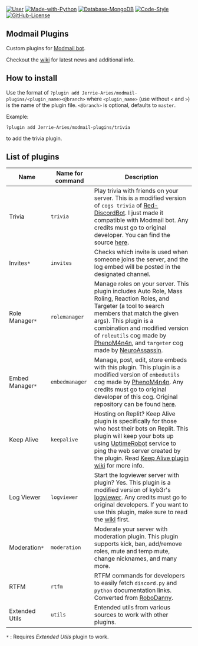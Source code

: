 [![User](https://img.shields.io/badge/Modmail%20Plugins-by%20Jerrie-black.svg?style=popout&logo=github&logoColor=white)](https://github.com/Jerrie-Aries/)
[![Made-with-Python](https://img.shields.io/badge/Made%20with-Python%203.8%20|%203.9-blue.svg?style=popout&logo=python&logoColor=yellow)](https://www.python.org/)
[![Database-MongoDB](https://img.shields.io/badge/Database-MongoDB-%234ea94b.svg?style=popout&logo=mongodb&logoColor=white)](https://www.mongodb.com/cloud)
[![Code-Style](https://img.shields.io/badge/Code%20Style-Black-000000.svg)](https://github.com/python/black)
[![GitHub-License](https://badgen.net/github/license/Jerrie-Aries/modmail-plugins?label=License)](https://github.com/Jerrie-Aries/modmail-plugins/blob/master/LICENSE)


## Modmail Plugins

Custom plugins for [Modmail bot](https://github.com/kyb3r/modmail).

Checkout the [wiki](https://github.com/Jerrie-Aries/modmail-plugins/wiki) for latest news and additional info.

## How to install

Use the format of `?plugin add Jerrie-Aries/modmail-plugins/<plugin_name><@branch>` where `<plugin_name>` (use without `<` and `>`) is the name of the plugin file. `<@branch>` is optional, defaults to `master`.

Example:
```
?plugin add Jerrie-Aries/modmail-plugins/trivia
```
to add the trivia plugin.


## List of plugins
| Name | Name for command | Description |
| --- | --- | --- |
| Trivia | `trivia` | Play trivia with friends on your server. This is a modified version of `cogs trivia` of [Red-DiscordBot](https://github.com/Cog-Creators/Red-DiscordBot). I just made it compatible with Modmail bot. Any credits must go to original developer. You can find the source [here](https://github.com/Cog-Creators/Red-DiscordBot/tree/V3/develop/redbot/cogs/trivia). |
| Invites`*` | `invites` | Checks which invite is used when someone joins the server, and the log embed will be posted in the designated channel. |
| Role Manager`*` | `rolemanager` | Manage roles on your server. This plugin includes Auto Role, Mass Roling, Reaction Roles, and Targeter (a tool to search members that match the given args). This plugin is a combination and modified version of `roleutils` cog made by [PhenoM4n4n](https://github.com/phenom4n4n), and `targeter` cog made by [NeuroAssassin](https://github.com/NeuroAssassin). |
| Embed Manager`*` | `embedmanager` | Manage, post, edit, store embeds with this plugin. This plugin is a modified version of `embedutils` cog made by [PhenoM4n4n](https://github.com/phenom4n4n). Any credits must go to original developer of this cog. Original repository can be found [here](https://github.com/phenom4n4n/phen-cogs/tree/master/embedutils). |
| Keep Alive | `keepalive` | Hosting on Replit? Keep Alive plugin is specifically for those who host their bots on Replit. This plugin will keep your bots up using [UptimeRobot](https://uptimerobot.com/) service to ping the web server created by the plugin. Read [Keep Alive plugin wiki](https://github.com/Jerrie-Aries/modmail-plugins/wiki/Keep-Alive-plugin-guide) for more info. |
| Log Viewer | `logviewer` | Start the logviewer server with plugin? Yes. This plugin is a modified version of kyb3r's [logviewer](https://github.com/kyb3r/logviewer). Any credits must go to original developers. If you want to use this plugin, make sure to read the [wiki](https://github.com/Jerrie-Aries/modmail-plugins/wiki/Log-Viewer-plugin) first. |
| Moderation`*` | `moderation` | Moderate your server with moderation plugin. This plugin supports kick, ban, add/remove roles, mute and temp mute, change nicknames, and many more. |
| RTFM | `rtfm` | RTFM commands for developers to easily fetch `discord.py` and `python` documentation links. Converted from [RoboDanny](https://github.com/Rapptz/RoboDanny). |
| Extended Utils | `utils` | Entended utils from various sources to work with other plugins. |

`*` : Requires *Extended Utils* plugin to work.
